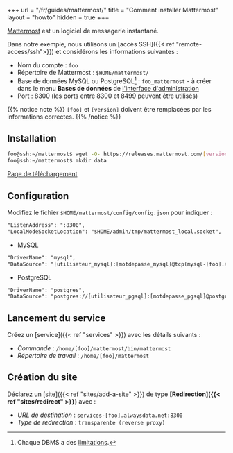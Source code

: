 +++
url = "/fr/guides/mattermost/"
title = "Comment installer Mattermost"
layout = "howto"
hidden = true
+++

[Mattermost](https://mattermost.com) est un logiciel de messagerie instantané.

Dans notre exemple, nous utilisons un [accès SSH]({{< ref "remote-access/ssh">}}) et considérons les informations suivantes :

- Nom du compte : `foo`
- Répertoire de Mattermost : `$HOME/mattermost/`
- Base de données MySQL ou PostgreSQL[^1] : `foo_mattermost` - à créer dans le menu **Bases de données** de [l'interface d'administration](https://admin.alwaysdata.com)
- Port : 8300 (les ports entre 8300 et 8499 peuvent être utilisés)

{{% notice note %}}
`[foo]` et `[version]` doivent être remplacées par les informations correctes.
{{% /notice %}}

## Installation

```sh
foo@ssh:~/mattermost$ wget -O- https://releases.mattermost.com/[version]/mattermost-[version]-linux-amd64.tar.gz | tar -xz --strip-components=1
foo@ssh:~/mattermost$ mkdir data
```

[Page de téléchargement](https://mattermost.com/download/)

## Configuration

Modifiez le fichier `$HOME/mattermost/config/config.json` pour indiquer :

```txt
"ListenAddress": ":8300",
"LocalModeSocketLocation": "$HOME/admin/tmp/mattermost_local.socket",
```

- MySQL

```txt
"DriverName": "mysql",
"DataSource": "[utilisateur_mysql]:[motdepasse_mysql]@tcp(mysql-[foo].alwaysdata.net:3306)/[foo]_mattermost?charset=utf8mb4,utf8&readTimeout=30s&writeTimeout=30s",
```

- PostgreSQL

```txt
"DriverName": "postgres",
"DataSource": "postgres://[utilisateur_pgsql]:[motdepasse_pgsql]@postgresql-[foo].alwaysdata.net:5432/[foo]_mattermost?sslmode=disable\u0026connect_timeout=10",
```

## Lancement du service

Créez un [service]({{< ref "services" >}}) avec les détails suivants :

- *Commande* : `/home/[foo]/mattermost/bin/mattermost`
- *Répertoire de travail* : `/home/[foo]/mattermost`

## Création du site

Déclarez un [site]({{< ref "sites/add-a-site" >}}) de type **[Redirection]({{< ref "sites/redirect" >}})** avec :

- *URL de destination* : `services-[foo].alwaysdata.net:8300`
- *Type de redirection* : `transparente (reverse proxy)`

[^1]: Chaque DBMS a des [limitations](https://docs.mattermost.com/install/requirements.html#database-software).
